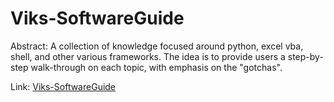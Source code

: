 # Viks-SoftwareGuide

Abstract: A collection of knowledge focused around python, excel vba, shell, and other various frameworks. The
idea is to provide users a step-by-step walk-through on each topic, with emphasis on the "gotchas".

Link: [Viks-SoftwareGuide](https://viks-softwareguide.readthedocs.io)

